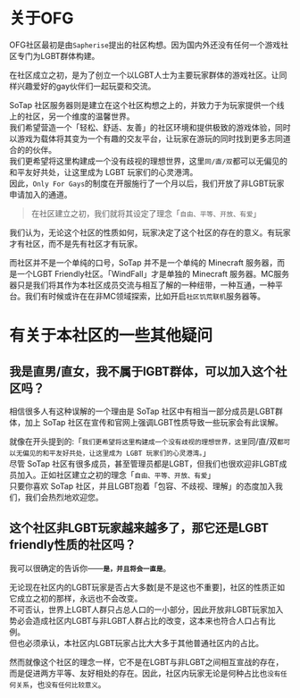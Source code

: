 # 关于OFG

OFG社区最初是由`Sapherise`提出的社区构想。因为国内外还没有任何一个游戏社区专门为LGBT群体构建。

在社区成立之初，是为了创立一个以LGBT人士为主要玩家群体的游戏社区。让同样兴趣爱好的gay伙伴们一起玩耍和交流。

 SoTap 社区服务器则是建立在这个社区构想之上的，并致力于为玩家提供一个线上的社区，另一个维度的温馨世界。  
 我们希望营造一个「轻松、舒适、友善」的社区环境和提供极致的游戏体验，同时以游戏为载体将其变为一个有趣的交友平台，让玩家在游玩的同时找到更多志同道合的的伙伴。  
 我们更希望将这里构建成一个没有歧视的理想世界，这里`同/直/双`都可以无偏见的和平友好共处，让这里成为 LGBT 玩家们的心灵港湾。  
 因此，`Only For Gays`的制度在开服施行了一个月以后，我们开放了非LGBT玩家申请加入的通道。

> 在社区建立之初，我们就将其设定了理念「`自由、平等、开放、有爱`」

我们认为，无论这个社区的性质如何，玩家决定了这个社区的存在的意义。有玩家才有社区，而不是先有社区才有玩家。

而社区并不是一个单纯的口号，SoTap 并不是一个单纯的 Minecraft 服务器，而是一个LGBT Friendly社区。「WindFall」才是单独的 Minecraft 服务器。MC服务器只是我们将其作为本社区成员交流与相互了解的一种纽带，一种互通，一种平台。我们有时候或许在在非MC领域探索，比如开启`社区饥荒联机`服务器等。

# 有关于本社区的一些其他疑问

## 我是直男/直女，我不属于lGBT群体，可以加入这个社区吗？

相信很多人有这种误解的一个理由是 SoTap 社区中有相当一部分成员是LGBT群体，加上 SoTap 社区在宣传和官网上强调LGBT性质导致一些玩家会有此误解。

就像在开头提到的:「`我们更希望将这里构建成一个没有歧视的理想世界，这里`同/直/双`都可以无偏见的和平友好共处，让这里成为 LGBT 玩家们的心灵港湾。`」  
尽管 SoTap 社区有很多成员，甚至管理员都是LGBT，但我们也很欢迎非LGBT成员加入。正如社区建立之初的理念「`自由、平等、开放、有爱`」  
只要你喜欢 SoTap 社区，并且LGBT抱着「包容、不歧视、理解」的态度加入我们，我们会热烈地欢迎您。

## 这个社区非LGBT玩家越来越多了，那它还是LGBT friendly性质的社区吗？

我可以很确定的告诉你——**`是，并且将会一直是`**。  

无论现在社区内的LGBT玩家是否占大多数[是不是这也不重要]，社区的性质正如它成立之初的那样，永远也不会改变。  
不可否认，世界上LGBT人群只占总人口的一小部分，因此开放非LGBT玩家加入势必会造成社区内LGBT与非LGBT人群占比的改变，这本来也符合人口占有比例。  
但也必须承认，本社区内LGBT玩家占比大大多于其他普通社区内的占比。

然而就像这个社区的理念一样，它不是在LGBT与非LGBT之间相互宣战的存在，而是促进两方平等、友好相处的存在。因此，社区内玩家无论是何种占比也`没有任何关系`，也`没有任何比较意义`。
